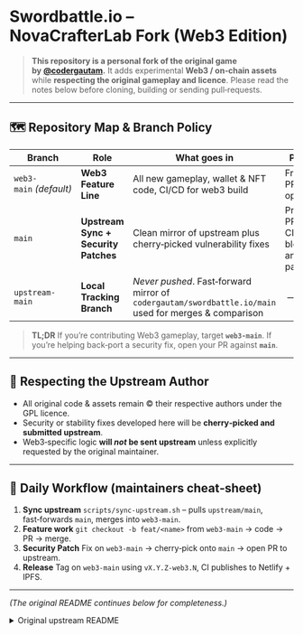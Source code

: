 # Swordbattle.io – NovaCrafterLab Fork (Web3 Edition)

> **This repository is a personal fork of the original game by [@codergautam](https://github.com/codergautam/swordbattle.io).**
> It adds experimental **Web3 / on‑chain assets** while **respecting the original gameplay and licence**.
> Please read the notes below before cloning, building or sending pull‑requests.

---

## 🗺️ Repository Map & Branch Policy

| Branch                  | Role                                 | What goes in                                                                                          | Protection                                               |
| ----------------------- | ------------------------------------ | ----------------------------------------------------------------------------------------------------- | -------------------------------------------------------- |
| `web3-main` *(default)* | **Web3 Feature Line**                | All new gameplay, wallet & NFT code, CI/CD for web3 build                                             | Free push; PR review optional                            |
| `main`                  | **Upstream Sync + Security Patches** | Clean mirror of upstream plus cherry‑picked vulnerability fixes                                       | Protected, PR review ✔, CI gate blocks any `web3/` paths |
| `upstream-main`         | **Local Tracking Branch**            | *Never pushed*. Fast‑forward mirror of `codergautam/swordbattle.io/main` used for merges & comparison |  —                                                       |

> **TL;DR** If you’re contributing Web3 gameplay, target **`web3-main`**.
> If you’re helping back‑port a security fix, open your PR against **`main`**.

---

## 🤝 Respecting the Upstream Author

* All original code & assets remain © their respective authors under the GPL licence.
* Security or stability fixes developed here will be **cherry‑picked and submitted upstream**.
* Web3‑specific logic **will *not* be sent upstream** unless explicitly requested by the original maintainer.

---

## 🔄 Daily Workflow (maintainers cheat‑sheet)

1. **Sync upstream**
   `scripts/sync-upstream.sh` – pulls `upstream/main`, fast‑forwards `main`, merges into `web3-main`.
2. **Feature work**
   `git checkout -b feat/<name>` from `web3-main` → code → PR → merge.
3. **Security Patch**
   Fix on `web3-main` → cherry‑pick onto `main` → open PR to upstream.
4. **Release**
   Tag on `web3-main` using `vX.Y.Z-web3.N`, CI publishes to Netlify + IPFS.

---

*(The original README continues below for completeness.)*

<details>
<summary>Original upstream README</summary>

# Welcome!

Swordbattle.io is a multiplayer game where players fight each other with different 2D swords, and try to gain coins. The more coins you have, the bigger and powerful you get! Try to become the biggest of them all.

## Special Thanks

* Guru for helping make it less laggy
* Mistik for networking base
* Cool guy 53 (aka yocto) for maintaining the game late 2024
* All the artists for bringing sb to life

> Note: you are looking at the V2 version of the code. For the old V1 version, go to the [v1 repo](https://github.com/codergautam/swordbattle.io-legacy)

Play now at [swordbattle.io](http://swordbattle.io) and see the [leaderboard](https://www.swordbattle.io/leaderboard).

## Community

* [Discord](https://discord.com/invite/BDG8AfkysZ)

## Run Locally

### Windows Video Tutorial (thanks to @Number1)

[https://www.youtube.com/watch?v=cCBdGGHIX-0\&t=2s](https://www.youtube.com/watch?v=cCBdGGHIX-0&t=2s)

A more detailed guide will be released soon but for now, follow these instructions:

1. Install NodeJS v18 and Yarn (with npm `npm install -g yarn`)
2. Clone this repo
3. Open two Terminals/CMD in the directory with extracted source
4. Run this command on one window to start the server: `cd server && yarn install && yarn start`
5. Run this command on the second terminal to start the client: `cd client && yarn install && yarn start`
6. Go to `localhost:8000` (server hosted at `localhost:3000`)

If you face any issues, you can get help on the [Swordbattle.io Discord Server](https://discord.com/invite/BDG8AfkysZ)!

## License

You can use this code as a base for your IO games, but please change it to a considerable amount to make it a different game. Under libraries and code you used, please add a link to this GitHub repository. Furthermore, under the GPL License, your game **MUST** also be open source. You cannot just take this free code and make it proprietary.

Thanks.

[![DigitalOcean Referral Badge](https://web-platforms.sfo2.cdn.digitaloceanspaces.com/WWW/Badge%201.svg)](https://www.digitalocean.com/?refcode=78c9223db701&utm_campaign=Referral_Invite&utm_medium=Referral_Program&utm_source=badge)

</details>
